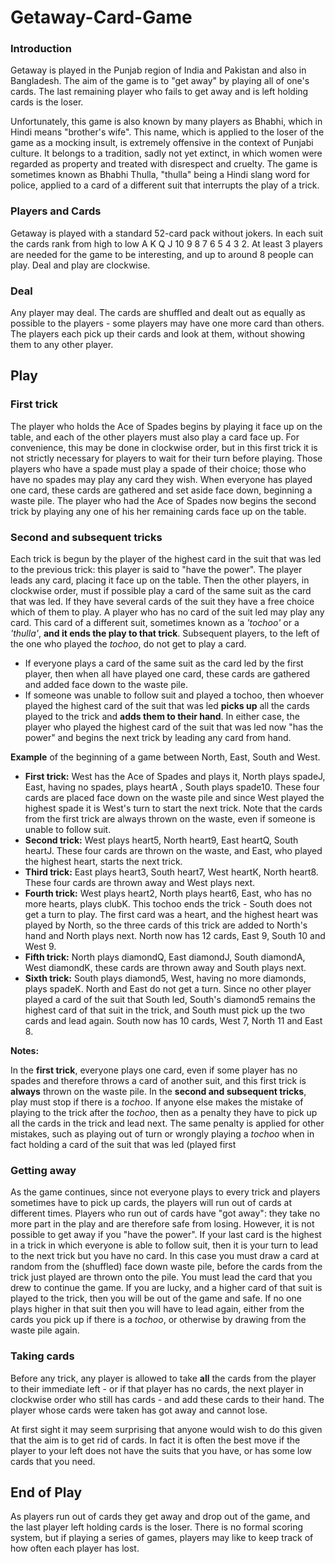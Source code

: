 # Getaway-Card-Game
### Introduction
Getaway is played in the Punjab region of India and Pakistan and also in Bangladesh. The aim of the game is to "get away" by playing all of one's cards. The last remaining player who fails to get away and is left holding cards is the loser.

Unfortunately, this game is also known by many players as Bhabhi, which in Hindi means "brother's wife". This name, which is applied to the loser of the game as a mocking insult, is extremely offensive in the context of Punjabi culture. It belongs to a tradition, sadly not yet extinct, in which women were regarded as property and treated with disrespect and cruelty. The game is sometimes known as Bhabhi Thulla, "thulla" being a Hindi slang word for police, applied to a card of a different suit that interrupts the play of a trick.

### Players and Cards
Getaway is played with a standard 52-card pack without jokers. In each suit the cards rank from high to low A K Q J 10 9 8 7 6 5 4 3 2. At least 3 players are needed for the game to be interesting, and up to around 8 people can play. Deal and play are clockwise.

### Deal
Any player may deal. The cards are shuffled and dealt out as equally as possible to the players - some players may have one more card than others. The players each pick up their cards and look at them, without showing them to any other player.

## Play

### First trick
The player who holds the Ace of Spades begins by playing it face up on the table, and each of the other players must also play a card face up. For convenience, this may be done in clockwise order, but in this first trick it is not strictly necessary for players to wait for their turn before playing. Those players who have a spade must play a spade of their choice; those who have no spades may play any card they wish. When everyone has played one card, these cards are gathered and set aside face down, beginning a waste pile. The player who had the Ace of Spades now begins the second trick by playing any one of his her remaining cards face up on the table.

### Second and subsequent tricks
Each trick is begun by the player of the highest card in the suit that was led to the previous trick: this player is said to "have the power". The player leads any card, placing it face up on the table. Then the other players, in clockwise order, must if possible play a card of the same suit as the card that was led. If they have several cards of the suit they have a free choice which of them to play. A player who has no card of the suit led may play any card. This card of a different suit, sometimes known as a _'tochoo'_ or a _'thulla'_, **and it ends the play to that trick**. Subsequent players, to the left of the one who played the _tochoo_, do not get to play a card.

- If everyone plays a card of the same suit as the card led by the first player, then when all have played one card, these cards are gathered and added face down to the waste pile.
- If someone was unable to follow suit and played a tochoo, then whoever played the highest card of the suit that was led **picks up** all the cards played to the trick and **adds them to their hand**.
In either case, the player who played the highest card of the suit that was led now "has the power" and begins the next trick by leading any card from hand.

**Example** of the beginning of a game between North, East, South and West.

- **First trick:** West has the Ace of Spades and plays it, North plays spadeJ, East, having no spades, plays heartA , South plays spade10. These four cards are placed face down on the waste pile and since West played the highest spade it is West's turn to start the next trick. Note that the cards from the first trick are always thrown on the waste, even if someone is unable to follow suit.
- **Second trick:** West plays heart5, North heart9, East heartQ, South heartJ. These four cards are thrown on the waste, and East, who played the highest heart, starts the next trick.
- **Third trick:** East plays heart3, South heart7, West heartK, North heart8. These four cards are thrown away and West plays next.
- **Fourth trick:** West plays heart2, North plays heart6, East, who has no more hearts, plays clubK. This tochoo ends the trick - South does not get a turn to play. The first card was a heart, and the highest heart was played by North, so the three cards of this trick are added to North's hand and North plays next. North now has 12 cards, East 9, South 10 and West 9.
- **Fifth trick:** North plays diamondQ, East diamondJ, South diamondA, West diamondK, these cards are thrown away and South plays next.
- **Sixth trick:** South plays diamond5, West, having no more diamonds, plays spadeK. North and East do not get a turn. Since no other player played a card of the suit that South led, South's diamond5 remains the highest card of that suit in the trick, and South must pick up the two cards and lead again. South now has 10 cards, West 7, North 11 and East 8.

**Notes:**

In the **first trick**, everyone plays one card, even if some player has no spades and therefore throws a card of another suit, and this first trick is **always** thrown on the waste pile.
In the **second and subsequent tricks**, play must stop if there is a _tochoo_. If anyone else makes the mistake of playing to the trick after the _tochoo_, then as a penalty they have to pick up all the cards in the trick and lead next. The same penalty is applied for other mistakes, such as playing out of turn or wrongly playing a _tochoo_ when in fact holding a card of the suit that was led (played first

### Getting away
As the game continues, since not everyone plays to every trick and players sometimes have to pick up cards, the players will run out of cards at different times. Players who run out of cards have "got away": they take no more part in the play and are therefore safe from losing. However, it is not possible to get away if you "have the power". If your last card is the highest in a trick in which everyone is able to follow suit, then it is your turn to lead to the next trick but you have no card. In this case you must draw a card at random from the (shuffled) face down waste pile, before the cards from the trick just played are thrown onto the pile. You must lead the card that you drew to continue the game. If you are lucky, and a higher card of that suit is played to the trick, then you will be out of the game and safe. If no one plays higher in that suit then you will have to lead again, either from the cards you pick up if there is a _tochoo_, or otherwise by drawing from the waste pile again.

### Taking cards
Before any trick, any player is allowed to take **all** the cards from the player to their immediate left - or if that player has no cards, the next player in clockwise order who still has cards - and add these cards to their hand. The player whose cards were taken has got away and cannot lose.

At first sight it may seem surprising that anyone would wish to do this given that the aim is to get rid of cards. In fact it is often the best move if the player to your left does not have the suits that you have, or has some low cards that you need.

## End of Play
As players run out of cards they get away and drop out of the game, and the last player left holding cards is the loser. There is no formal scoring system, but if playing a series of games, players may like to keep track of how often each player has lost.


